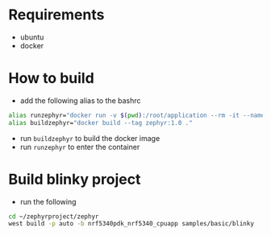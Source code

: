 # Requirements
* ubuntu
* docker

# How to build
* add the following alias to the bashrc

```bash
alias runzephyr="docker run -v $(pwd):/root/application --rm -it --name=test zephyr:1.0"
alias buildzephyr="docker build --tag zephyr:1.0 ."
```

* run `buildzephyr` to build the docker image
* run `runzephyr` to enter the container
 
# Build blinky project
* run the following 

```bash
cd ~/zephyrproject/zephyr
west build -p auto -b nrf5340pdk_nrf5340_cpuapp samples/basic/blinky
```
